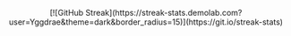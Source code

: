 <p align="center">
[![GitHub Streak](https://streak-stats.demolab.com?user=Yggdrae&theme=dark&border_radius=15)](https://git.io/streak-stats)
</p>

<!--
**Yggdrae/yggdrae** is a ✨ _special_ ✨ repository because its `README.md` (this file) appears on your GitHub profile.

Here are some ideas to get you started:

- 🔭 I’m currently working on ...
- 🌱 I’m currently learning ...
- 👯 I’m looking to collaborate on ...
- 🤔 I’m looking for help with ...
- 💬 Ask me about ...
- 📫 How to reach me: ...
- 😄 Pronouns: ...
- ⚡ Fun fact: ...
-->

